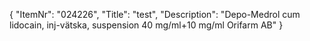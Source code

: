 {
  "ItemNr": "024226",
  "Title": "test",
  "Description": "Depo-Medrol cum lidocain, inj-vätska, suspension 40 mg/ml+10 mg/ml Orifarm AB"
}